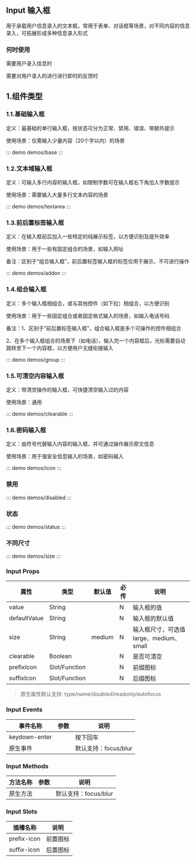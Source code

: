 ## Input 输入框

用于承载用户信息录入的文本框，常用于表单、对话框等场景，对不同内容的信息录入，可拓展形成多种信息录入形式

### 何时使用
需要用户录入信息时

需要对用户录入的进行进行即时的反馈时

## 1.组件类型
### 1.1.基础输入框
定义：最基础的单行输入框，按状态可分为正常、禁用、错误、带额外提示

使用场景：仅需输入少量内容（20个字以内）的场景

::: demo demos/base
:::

### 1.2.文本域输入框
定义：可输入多行内容的输入框，如限制字数可在输入框右下角加入字数提示

使用场景：需要输入大量多行文本内容的场景

::: demo demos/textarea
:::

### 1.3.前后置标签输入框
定义：在输入框前后加入一些特定的纯展示标签，以方便识别及提升效率

使用场景：用于一些有固定组合的场景，如输入网址

备注：区别于“组合输入框”，前后置标签输入框的标签仅用于展示，不可进行操作

::: demo demos/addon
:::

### 1.4.组合输入框
定义：多个输入框相组合，或与其他控件（如下拉）相组合，以方便识别

使用场景：用于一些固定组合或者固定格式输入的场景，如输入电话号码

备注：1、区别于“前后置标签输入框”，组合输入框是多个可操作的控件相组合

2、在多个输入框组合的场景下（如电话），输入完一个内容框后，光标需要自动跳转至下一个内容框，以方便用户无缝衔接输入

::: demo demos/group
:::

### 1.5.可清空内容输入框
定义：带清空操作的输入框，可快捷清空输入过的内容

使用场景：通用

::: demo demos/clearable
:::

### 1.6.密码输入框
定义：由符号代替输入内容的输入框，并可通过操作展示原文信息

使用场景：用于强安全信息输入的场景，如密码输入

::: demo demos/icon
:::

### 禁用
::: demo demos/disabled
:::

### 状态
::: demo demos/status
:::

### 不同尺寸
::: demo demos/size
:::

### Input Props
| 属性 | 类型 | 默认值 | 必传 | 说明 |
|-----|-----|-----|-----|-----|
|value|String| |N|输入框的值
|defaultValue|String| |N|输入框的默认值
|size|String| medium | N | 输入框尺寸，可选值large、medium、small
|clearable|Boolean| |N|是否可清空
|prefixIcon|Slot/Function| |N|前缀图标
|suffixIcon|Slot/Function| |N|后缀图标

>原生属性默认支持: type/name/disabled/readonly/autofocus

### Input Events
| 事件名称 | 参数 | 说明 |
|-----|-----|-----|
|keydown-enter| |按下回车|
|原生事件| |默认支持：focus/blur|

### Input Methods
| 方法名称 | 参数 | 说明 |
|-----|-----|-----|
|原生方法| |默认支持：focus/blur|

### Input Slots
| 插槽名称| 说明 |
|-----|-----|
| prefix-icon | 前置图标 |
| suffix-icon | 后置图标 |
